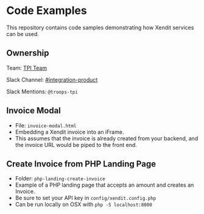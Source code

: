 # Code Examples

This repository contains code samples demonstrating how Xendit services can be used. 

## Ownership

Team: [TPI Team](https://www.draw.io/?state=%7B%22ids%22:%5B%221Vk1zqYgX2YqjJYieQ6qDPh0PhB2yAd0j%22%5D,%22action%22:%22open%22,%22userId%22:%22104938211257040552218%22%7D)

Slack Channel: [#integration-product](https://xendit.slack.com/messages/integration-product)

Slack Mentions: `@troops-tpi`

## Invoice Modal
 - File: `invoice-modal.html`
 - Embedding a Xendit invoice into an iFrame.
 - This assumes that the invoice is already created from your backend, and the invoice URL would be piped to the front end.

## Create Invoice from PHP Landing Page

 - Folder: `php-landing-create-invoice`
 - Example of a PHP landing page that accepts an amount and creates an Invoice.
 - Be sure to set your API key in `config/xendit.config.php`
 - Can be run locally on OSX with `php -S localhost:8000`
